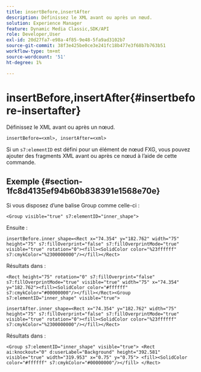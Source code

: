 ```yaml
---
title: insertBefore,insertAfter
description: Définissez le XML avant ou après un nœud.
solution: Experience Manager
feature: Dynamic Media Classic,SDK/API
role: Developer,User
exl-id: 20d27fa7-e98a-4f85-9e48-5fa9ad3102b7
source-git-commit: 38f3e425be0ce3e241fc18b477e3f68b7b763b51
workflow-type: tm+mt
source-wordcount: '51'
ht-degree: 1%

---
```


# insertBefore,insertAfter{#insertbefore-insertafter}

Définissez le XML avant ou après un nœud.

`insertBefore=<xml>, insertAfter=<xml>`

Si un `s7:elementID` est défini pour un élément de nœud FXG, vous pouvez ajouter des fragments XML avant ou après ce nœud à l’aide de cette commande.

## Exemple {#section-1fc8d4135ef94b60b838391e1568e70e}

Si vous disposez d’une balise Group comme celle-ci :

`<Group visible="true" s7:elementID="inner_shape">`

Ensuite :

`insertBefore.inner_shape=<Rect x="74.354" y="182.762" width="75" height="75" s7:fillOverprint="false" s7:fillOverprintMode="true" visible="true" rotation="0"><fill><SolidColor color="%23ffffff" s7:cmykColor="%2300000000"/></fill></Rect>`

Résultats dans :

`<Rect height="75" rotation="0" s7:fillOverprint="false" s7:fillOverprintMode="true" visible="true" width="75" x="74.354" y="182.762"><fill><SolidColor color="#ffffff" s7:cmykColor="#00000000"/></fill></Rect><Group s7:elementID="inner_shape" visible="true">`

`insertAfter.inner_shape=<Rect x="74.354" y="182.762" width="75" height="75" s7:fillOverprint="false" s7:fillOverprintMode="true" visible="true" rotation="0"><fill><SolidColor color="%23ffffff" s7:cmykColor="%2300000000"/></fill></Rect>`

Résultats dans :

`<Group s7:elementID="inner_shape" visible="true"> <Rect ai:knockout="0" d:userLabel="Background" height="392.581" visible="true" width="319.953" x="0.75" y="0.75"> <fill><SolidColor color="#ffffff" s7:cmykColor="#00000000"/></fill> </Rect>`
